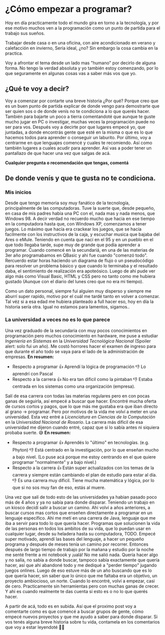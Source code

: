# ¿Cómo empezar a programar?

Hoy en día practicamente todo el mundo gira en torno a la tecnología, y por ese motivo muchos ven a la programación como un punto de partida para el trabajo sus sueños. 

Trabajar desde casa o en una oficina, con aire acondicionado en verano y calefacción en invierno, Sería ideal, ¿no? Sin embargo la cosa cambia en la practica. 

Voy a afrontar el tema desde un lado mas "humano" por decirlo de alguna forma. No tengo la verdad absoluta y yo también estoy comenzando, por lo que seguramente en algunas cosas vas a saber más vos que yo. 

## ¿Qué te voy a decir?

Voy a comenzar por contarte una breve historia ¿Por qué? Porque creo que es un buen punto de partida explicar de donde vengo para demostrarte que ser quien sos o de donde venís no te condiciona a lo que querés hacer. También para bajarte un poco a tierra comentandoté que aunque te guste mucho jugar en PC o investigar, muchas veces la programación puede no ser para vos. 
Después voy a decirte por que lugares empecé yo, que juntadas, a donde encontrás gente que esté en la misma o que es lo que hacemos todos para aprender o conseguir un laburito.
Por último, voy a centrarme en que lenguajes comencé y cuales te recomiendo. Así como también lugares a cuales acudir para aprender. Así vas a poder tener un pantallazo de que hacer una vez que salgas de acá.

**Cualquier pregunta o recomendación que tengas, comentá**

## De donde venís y que te gusta no te condiciona.

### Mis inicios 

Desde que tengo memoria soy muy fanático de la tecnología, principalmente de las computadoras. Tuve la suerte que, desde pequeño, en casa de mis padres había una PC con el, nada mas y nada menos, que Windows 98.
A decir verdad no recuerdo mucho que hacia en ese tiempo en la computadora hasta que, con Windows XP, comenzamos a tener juegos. Lo máximo que hacía era crackear los juegos, que se hacía facilmente con los instructivos de la caja, y escuchar musica que bajaba del Ares o eMule. 
Teniendo en cuenta que nací en el 95 y en un pueblo en el que todo llegaba tarde, supe muy de grande que podía aprender a programar.
Cuando comencé en la secundariá, en una de las materias de 3er año programabamos en QBasic y ahi fue cuando "comenzó todo". Rercuerdo estar horas haciendo un diagrama de flujo o un pseudocódigo para resolver un problema básico y que cuando lo terminaba y el resultado daba, el sentimiento de realización era apoteósico.
Luego de ahi pude ver algo más como Visual Basic, HTML y CSS pero no tanto como me hubiera gustado (Aunque con el diario del lunes creo que no era mi tiempo).

Como un dato personal, siempre fui alguien muy disperso y siempre me aburrí super rapido, motivo por el cuál me tardé tanto en volver a comenzar. Tal véz si a esa edad me hubiera planteado a full hacer eso, hoy en día la historia sería otra. Igual no estamos para lamentos, sigamos.. 

### La universidad a veces no es lo que parece

Una vez graduado de la secundaria con muy pocos conocimientos en programación pero muchos conocimiento en hardware, me puse a estudiar _Ingeniería en Sistemas_ en la _Universidad Tecnológica Nacional_ (Spoiler alert: solo fui un año). 
Me costó horrores hacer el examen de ingreso para que durante el año todo se vaya para el lado de la administración de empresas. 
**En resumen:**
* Respecto a programar
👍 Aprendí la lógica de programación
👎 Lo aprendrí con Pascal
* Respecto a la carrera
👍 No era tan dificil como la pintaban
👎 Estaba centrada en los sistemas como una organización (empresa).

Salí de esa carrera con todas las materias regulares pero en con pocas ganas de seguirla, así empecé a buscar que hacer. Encontré mucha oferta de cursos cortos y pagos, que lo que más me gustaba era que iban directo al grano -> programar. Pero por motivos de la vida me volví a meter en una universidad.
Esta vez entré a _Licenciatura en Ciencias de la Computación_ en la _Universidad Nacional de Rosario_. La carrera más dificil de esa universidad me dijeron cuando entré, capaz que si lo sabía antes ni siquiera probaba suerte. 😅
**En resumen:**
* Respecto a programar
👍 Aprendés lo "último" en tecnologías. (e.g. Phyton)
👎 Está centrado en la investigación, por lo que enseñan mucho a bajo nivel. (Lo puse acá porque me estoy centrando en el que quiere programar "normalmente" y a bajo nivel.)
* Respecto a la carrera
👍 Están super actualizados con los temas de la carrera y siempre están cambiando el plan de estudio para estar al día. 
👎 Es una carrera muy díficil. Tiene mucha matemática y lógica, por lo que si no sos muy fan de eso, estás al muere. 

Una vez que salí de todo esto de las universidades ya habian pasado poco más de 4 años y ya no sabía para donde disparar. Teniendo un trabajo en un kiosco decidí salir a buscar un camino. Ahi volví a años anteriores, a buscar cursos mas cortos que enseñen directamente a programar en un lenguaje específico. 
Ahi me metí en una carrera de Java, lenguaje que me iba a servir para todo lo que quería hacer. Programas que solucionen la vida de las personas en todos los ambitos de su vida, que lo puedan usar en cualquier lugar, desde su heladera hasta su computadora, TODO.
Empecé super motivado, aprendí las bases del lenguaje, a hacer un pequeño programa y después de meses tenía un camino por recorrer. Entonces después de largo tiempo de trabajo por la mañana y estudio por la noche me senté frente a mi notebook y ¡ualá! No me salió nada. Quería hacer algo y no salía, no sabía a donde buscar, tampoco sabía exactamente que quería hacer, así que ahi abandoné todo y me dediqué a "perder tiempo" jugando juegos onlines.
Luego de eso estuve más de un año buscando que es lo que quería hacer, sin saber que lo único que me faltaba era un objetivo, un proyecto ambiocioso, un norte. 
Cuando lo encontré, volví a empezar, casi de cero. Practicamente sin herramientas pero con muchas ganas de crecer. Y ahi es cuando realmente te das cuenta si esto es o no lo que querés hacer. 

A partir de acá, todo es en subida. Así que el proximo post voy a comentarte como es que comencé a buscar grupos de gente, cómo empecé nuevos proyectos y que me ayudo a saber para donde disparar. 
Si vos tenés alguna breve historia sobre tu vida, contamela en los comentarios que voy a estar leyendoté 💪😊
